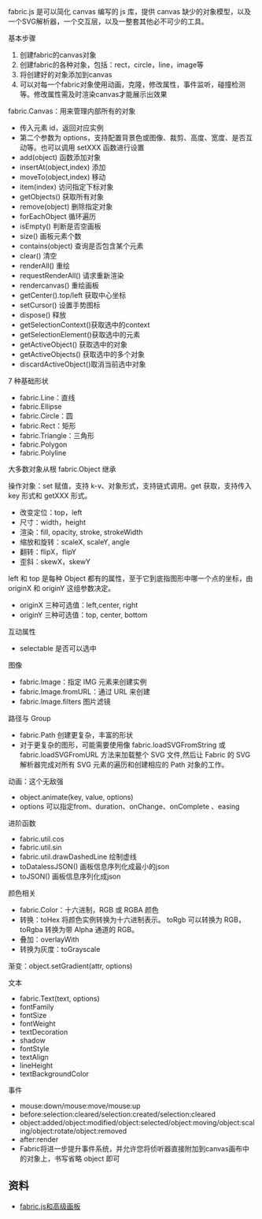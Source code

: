 fabric.js 是可以简化 canvas 编写的 js 库，提供 canvas 缺少的对象模型，以及一个SVG解析器，一个交互层，以及一整套其他必不可少的工具。

基本步骤
1. 创建fabric的canvas对象
2. 创建fabric的各种对象，包括：rect，circle，line，image等
3. 将创建好的对象添加到canvas
4. 可以对每一个fabric对象使用动画，克隆，修改属性，事件监听，碰撞检测等。修改属性需及时渲染canvas才能展示出效果

fabric.Canvas：用来管理内部所有的对象
* 传入元素 id，返回对应实例
* 第二个参数为 options，支持配置背景色或图像、裁剪、高度、宽度、是否互动等。也可以调用 setXXX 函数进行设置
* add(object) 函数添加对象
* insertAt(object,index) 添加
* moveTo(object,index) 移动
* item(index) 访问指定下标对象
* getObjects() 获取所有对象
* remove(object) 删除指定对象
* forEachObject 循环遍历 
* isEmpty() 判断是否空画板
* size() 画板元素个数
* contains(object) 查询是否包含某个元素
* clear() 清空
* renderAll() 重绘
* requestRenderAll() 请求重新渲染
* rendercanvas() 重绘画板
* getCenter().top/left 获取中心坐标
* setCursor() 设置手势图标
* dispose() 释放
* getSelectionContext()获取选中的context
* getSelectionElement()获取选中的元素
* getActiveObject() 获取选中的对象
* getActiveObjects() 获取选中的多个对象
* discardActiveObject()取消当前选中对象 

7 种基础形状
* fabric.Line：直线
* fabric.Ellipse
* fabric.Circle：圆
* fabric.Rect：矩形
* fabric.Triangle：三角形
* fabric.Polygon
* fabric.Polyline

大多数对象从根 fabric.Object 继承

操作对象：set 赋值，支持 k-v、对象形式，支持链式调用。get 获取，支持传入 key 形式和 getXXX 形式。
* 改变定位：top，left
* 尺寸：width，height
* 渲染：fill, opacity, stroke, strokeWidth
* 缩放和旋转：scaleX, scaleY, angle
* 翻转：flipX，flipY
* 歪斜：skewX，skewY

left 和 top 是每种 Object 都有的属性，至于它到底指图形中哪一个点的坐标，由 originX 和 originY 这组参数决定。
* originX 三种可选值：left,center, right
* originY 三种可选值：top, center, bottom

互动属性
* selectable 是否可以选中

图像
* fabric.Image：指定 IMG 元素来创建实例
* fabric.Image.fromURL：通过 URL 来创建
* fabric.Image.filters 图片滤镜

路径与 Group
* fabric.Path 创建更复杂，丰富的形状
* 对于更复杂的图形，可能需要使用像 fabric.loadSVGFromString 或 fabric.loadSVGFromURL 方法来加载整个 SVG 文件,然后让 Fabric 的 SVG 解析器完成对所有 SVG 元素的遍历和创建相应的 Path 对象的工作。

动画：这个无敌强
* object.animate(key, value, options)
* options 可以指定from、duration、onChange、onComplete 、easing 

进阶函数
* fabric.util.cos
* fabric.util.sin
* fabric.util.drawDashedLine 绘制虚线
* toDatalessJSON() 画板信息序列化成最小的json
* toJSON() 画板信息序列化成json

颜色相关
* fabric.Color：十六进制，RGB 或 RGBA 颜色
* 转换：toHex 将颜色实例转换为十六进制表示。 toRgb 可以转换为 RGB，toRgba 转换为带 Alpha 通道的 RGB。
* 叠加：overlayWith
* 转换为灰度：toGrayscale

渐变：object.setGradient(attr, options)

文本
* fabric.Text(text, options)
* fontFamily
* fontSize
* fontWeight
* textDecoration
* shadow
* fontStyle
* textAlign
* lineHeight
* textBackgroundColor

事件
* mouse:down/mouse:move/mouse:up
* before:selection:cleared/selection:created/selection:cleared
* object:added/object:modified/object:selected/object:moving/object:scaling/object:rotate/object:removed
* after:render
* Fabric将进一步提升事件系统，并允许您将侦听器直接附加到canvas画布中的对象上，书写省略 object 即可

## 资料
* [fabric.js和高级画板](https://blog.csdn.net/sufu1065/article/details/80116758)